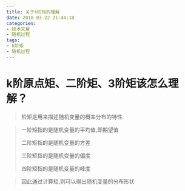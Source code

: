 ```yaml
---
title: 关于k阶矩的理解
date: 2018-03-22 21:44:18
categories:
- 技术文章
- 随机过程
tags:
- k阶矩
- 随机过程
---
```


# k阶原点矩、二阶矩、3阶矩该怎么理解？ #

> 阶矩是用来描述随机变量的概率分布的特性.

> 一阶矩指的是随机变量的平均值,即期望值
> 
> 二阶矩指的是随机变量的方差
> 
> 三阶矩指的是随机变量的偏度
> 
> 四阶矩指的是随机变量的峰度
 
> 因此通过计算矩,则可以得出随机变量的分布形状